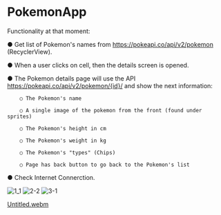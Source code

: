 # PokemonApp 

Functionality at that moment:

● Get list of Pokemon's names from https://pokeapi.co/api/v2/pokemon (RecyclerView).

● When a user clicks on cell, then the details screen is opened.

● The Pokemon details page will use the API https://pokeapi.co/api/v2/pokemon/{id}/ and show the next information:

        ○ The Pokemon's name
        
        ○ A single image of the pokemon from the front (found under sprites)
        
        ○ The Pokemon's height in cm
        
        ○ The Pokemon's weight in kg
        
        ○ The Pokemon's "types" (Chips)
        
        ○ Page has back button to go back to the Pokemon's list
        
        
● Check Internet Connerction.

![1_1](https://user-images.githubusercontent.com/93913575/194752565-7b349108-4a88-444e-8468-1038b80f611e.png)
![2-2](https://user-images.githubusercontent.com/93913575/194752567-ddbc3fac-b48a-483c-9917-a74680140b3c.png)
![3-1](https://user-images.githubusercontent.com/93913575/194752569-f0f8897b-8d3b-4e3f-a6ff-5758abec95c3.png)

[Untitled.webm](https://user-images.githubusercontent.com/93913575/194752875-087fb103-2ecb-46af-8d4d-c2af495feaaf.webm)



